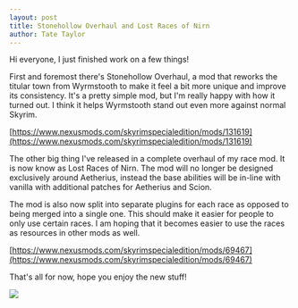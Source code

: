 ```yaml
---
layout: post
title: Stonehollow Overhaul and Lost Races of Nirn
author: Tate Taylor
---
```


Hi everyone, I just finished work on a few things!

First and foremost there's Stonehollow Overhaul, a mod that reworks the titular town from Wyrmstooth to make it feel a bit more unique and improve its consistency. It's a pretty simple mod, but I'm really happy with how it turned out. I think it helps Wyrmstooth stand out even more against normal Skyrim.

[https://www.nexusmods.com/skyrimspecialedition/mods/131619](https://www.nexusmods.com/skyrimspecialedition/mods/131619)

The other big thing I've released in a complete overhaul of my race mod. It is now know as Lost Races of Nirn. The mod will no longer be designed exclusively around Aetherius, instead the base abilities will be in-line with vanilla with additional patches for Aetherius and Scion.

The mod is also now split into separate plugins for each race as opposed to being merged into a single one. This should make it easier for people to only use certain races. I am hoping that it becomes easier to use the races as resources in other mods as well.

[https://www.nexusmods.com/skyrimspecialedition/mods/69467](https://www.nexusmods.com/skyrimspecialedition/mods/69467)

That's all for now, hope you enjoy the new stuff!

![](https://raw.githubusercontent.com/PierreDespereaux/PierreDespereaux/master/assets/images/UniqueStonehollow/UniqueStonehollowComparison.gif)
